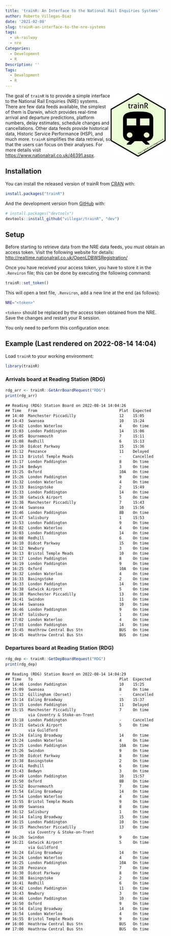 ```yaml
---
title: 'trainR: An Interface to the National Rail Enquiries Systems'
author: Roberto Villegas-Diaz
date: '2021-02-08'
slug: trainR-an-interface-to-the-nre-systems
tags:
  - uk-railway
  - nre
Categories:
  - Development
  - R
Description: ''
Tags:
  - Development
  - R
---
```


<img src="https://raw.githubusercontent.com/villegar/trainR/main/inst/images/logo.png" alt="logo" align="right" height=200px/>

The goal of `trainR` is to provide a simple interface to the 
National Rail Enquiries (NRE) systems. There are few data feeds 
available, the simplest of them is Darwin, which provides real-time 
arrival and departure predictions, platform numbers, delay estimates, 
schedule changes and cancellations. Other data feeds provide historical 
data, Historic Service Performance (HSP), and much more. `trainR` 
simplifies the data retrieval, so that the users can focus on their 
analyses. For more details visit 
https://www.nationalrail.co.uk/46391.aspx.

## Installation

You can install the released version of trainR from [CRAN](https://CRAN.R-project.org) with:

``` r
install.packages("trainR")
```

And the development version from [GitHub](https://github.com/) with:

``` r
# install.packages("devtools")
devtools::install_github("villegar/trainR", "dev")
```

## Setup
Before starting to retrieve data from the NRE data feeds, you must obtain an access token. 
Visit the following website for details: http://realtime.nationalrail.co.uk/OpenLDBWSRegistration/

Once you have received your access token, you have to store it in the `.Renviron` file; this can be 
done by executing the following command:


```r
trainR::set_token()
```

This will open a text file, `.Renviron`, add a new line at the end (as follows):

```bash
NRE="<token>"
```

`<token>` should be replaced by the access token obtained from the NRE. Save the changes and restart 
your R session.

You only need to perform this configuration once.

## Example (Last rendered on 2022-08-14 14:04)

Load `trainR` to your working environment:

```r
library(trainR)
```

### Arrivals board at Reading Station (RDG)


```r
rdg_arr <- trainR::GetArrBoardRequest("RDG")
print(rdg_arr)
```

```
## Reading (RDG) Station Board on 2022-08-14 14:04:26
## Time   From                                    Plat  Expected
## 14:40  Manchester Piccadilly                   12    15:05
## 14:43  Swansea                                 10    15:24
## 15:02  London Waterloo                         4     On time
## 15:03  London Paddington                       14    15:06
## 15:05  Bournemouth                             7     15:11
## 15:08  Redhill                                 6     15:13
## 15:10  Didcot Parkway                          15    15:36
## 15:12  Penzance                                11    Delayed
## 15:13  Bristol Temple Meads                    -     Cancelled
## 15:17  London Paddington                       8     On time
## 15:24  Bedwyn                                  3     On time
## 15:25  Oxford                                  10A   On time
## 15:26  London Paddington                       9     On time
## 15:32  London Waterloo                         4     On time
## 15:33  Basingstoke                             2     15:49
## 15:33  London Paddington                       14    On time
## 15:38  Gatwick Airport                         5     On time
## 15:38  Manchester Piccadilly                   7     15:43
## 15:44  Swansea                                 10    15:56
## 15:46  London Paddington                       8B    On time
## 15:47  Salisbury                               1     15:53
## 15:53  London Paddington                       9     On time
## 16:02  London Waterloo                         4     On time
## 16:03  London Paddington                       14    On time
## 16:08  Redhill                                 6     On time
## 16:10  Didcot Parkway                          15    On time
## 16:12  Newbury                                 3     On time
## 16:13  Bristol Temple Meads                    10    On time
## 16:17  London Paddington                       8     On time
## 16:19  London Paddington                       9     On time
## 16:25  Oxford                                  10A   On time
## 16:32  London Waterloo                         4     On time
## 16:33  Basingstoke                             2     On time
## 16:33  London Paddington                       14    On time
## 16:38  Gatwick Airport                         5     On time
## 16:38  Manchester Piccadilly                   13    On time
## 16:41  Swindon                                 11    On time
## 16:44  Swansea                                 10    On time
## 16:46  London Paddington                       9     On time
## 16:47  Salisbury                               1     On time
## 17:02  London Waterloo                         4     On time
## 17:03  London Paddington                       14    On time
## 15:45  Heathrow Central Bus Stn                BUS   On time
## 16:45  Heathrow Central Bus Stn                BUS   On time
```

### Departures board at Reading Station (RDG)


```r
rdg_dep <- trainR::GetDepBoardRequest("RDG")
print(rdg_dep)
```

```
## Reading (RDG) Station Board on 2022-08-14 14:04:29
## Time   To                                      Plat  Expected
## 14:46  London Paddington                       10    15:25
## 15:09  Swansea                                 8     On time
## 15:12  Gillingham (Dorset)                     -     Cancelled
## 15:14  Ealing Broadway                         15    15:37
## 15:15  London Paddington                       11    Delayed
## 15:15  Manchester Piccadilly                   7     On time
##        via Coventry & Stoke-on-Trent           
## 15:18  London Paddington                       -     Cancelled
## 15:21  Gatwick Airport                         5     On time
##        via Guildford                           
## 15:24  Ealing Broadway                         14    On time
## 15:24  London Waterloo                         4     On time
## 15:25  London Paddington                       10A   On time
## 15:26  Swindon                                 9     On time
## 15:30  Didcot Parkway                          8     On time
## 15:38  Basingstoke                             2     On time
## 15:41  Redhill                                 6     On time
## 15:43  Bedwyn                                  3     On time
## 15:49  London Paddington                       10    15:57
## 15:50  Oxford                                  8B    On time
## 15:52  Bournemouth                             7     On time
## 15:54  Ealing Broadway                         14    On time
## 15:54  London Waterloo                         4     On time
## 15:55  Bristol Temple Meads                    9     On time
## 16:09  Swansea                                 8     On time
## 16:12  Salisbury                               1     On time
## 16:14  Ealing Broadway                         15    On time
## 16:15  London Paddington                       10    On time
## 16:15  Manchester Piccadilly                   13    On time
##        via Coventry & Stoke-on-Trent           
## 16:20  Swindon                                 9     On time
## 16:21  Gatwick Airport                         5     On time
##        via Guildford                           
## 16:24  Ealing Broadway                         14    On time
## 16:24  London Waterloo                         4     On time
## 16:25  London Paddington                       10A   On time
## 16:28  Penzance                                7     On time
## 16:30  Didcot Parkway                          8     On time
## 16:38  Basingstoke                             2     On time
## 16:41  Redhill                                 6     On time
## 16:42  London Paddington                       11    On time
## 16:43  Newbury                                 3     On time
## 16:46  London Paddington                       10    On time
## 16:50  Oxford                                  9     On time
## 16:54  Ealing Broadway                         14    On time
## 16:54  London Waterloo                         4     On time
## 16:55  Bristol Temple Meads                    9     On time
## 16:00  Heathrow Central Bus Stn                BUS   On time
## 17:00  Heathrow Central Bus Stn                BUS   On time
```
